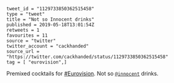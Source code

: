```
tweet_id = "1129733850362515458"
type = "tweet"
title = "Not so Innocent drinks"
published = 2019-05-18T13:01:54Z
retweets = 1
favourites = 11
source = "twitter"
twitter_account = "cackhanded"
source_url = "https://twitter.com/cackhanded/status/1129733850362515458"
tag = [ "eurovision",]
```

Premixed cocktails for [#Eurovision](/tags/eurovision/). Not so [`@innocent`](https://twitter.com/innocent) drinks.

<p class='image'><img src='http://mnf.m17s.net/2019/05/18/D62e70-XsAA-VcR.jpg' alt=''></p>

